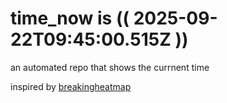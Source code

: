 # time_now is (( 2025-09-22T09:45:00.515Z ))

an automated repo that shows the currnent time

inspired by [breakingheatmap](https://github.com/breakingheatmap/breakingheatmap)